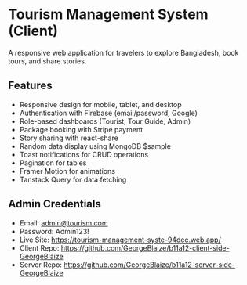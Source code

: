 # Tourism Management System (Client)

A responsive web application for travelers to explore Bangladesh, book tours, and share stories.

## Features
- Responsive design for mobile, tablet, and desktop
- Authentication with Firebase (email/password, Google)
- Role-based dashboards (Tourist, Tour Guide, Admin)
- Package booking with Stripe payment
- Story sharing with react-share
- Random data display using MongoDB $sample
- Toast notifications for CRUD operations
- Pagination for tables
- Framer Motion for animations
- Tanstack Query for data fetching

## Admin Credentials
- Email: admin@tourism.com
- Password: Admin123!
- Live Site: https://tourism-management-syste-94dec.web.app/
- Client Repo: https://github.com/GeorgeBlaize/b11a12-client-side-GeorgeBlaize
- Server Repo: https://github.com/GeorgeBlaize/b11a12-server-side-GeorgeBlaize